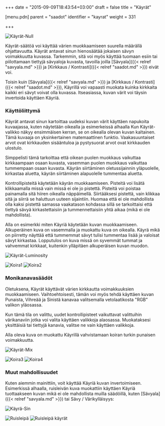 +++
date = "2015-09-09T18:43:54+03:00"
draft = false
title = "Käyrät"

[menu.pdn]
    parent = "saadot"
    identifier = "kayrat"
    weight = 331

+++

<p class="curves">
    <img src="/kuvat/kayra0.png" alt="Käyrät-Null">
</p>

Käyrät-säätöä voi käyttää värien muokkaamiseen suurella määrällä ohjattavuutta. Käyrät antavat sinun hienosäätää jokaisen sävyn
voimakkuutta kuvassa. Tarkemmin, sitä voi myös käyttää tuomaan esiin tai piilottamaan tiettyjä sävyaloja kuvasta, tavoilla joilla
[Sävyala]({{< relref "savyala.md" >}}) ja [Kirkkaus / Kontrasti]({{< relref "saadot.md" >}}) eivät voi.

Toisin kuin [Sävyala]({{< relref "savyala.md" >}}) ja [Kirkkaus / Kontrasti]({{< relref "saadot.md" >}}), Käyrillä voi vapaasti muokata
kuinka kirkkaita kaikki eri sävyt voivat olla kuvassa. Itseasiassa, kuvan värit voi täysin invertoida käyttäen Käyriä.

### Käyttöliittymä

Käyrät antavat sinun kartoittaa uudeksi kuvan värit käyttäen napukoita kuvaajassa, kuten näytetään oikealla ja esimerkeissä alhaalla Kun
Käyrät-valikko näkyy ensimmäisen kerran, se on oikealla olevan kuvan kaltainen. Tämä kuvaaja on yksinkertainen matemaattinen funktio.
Vaakasuuntaiset arvot ovat kirkkauden sisääntuloa ja pystysuorat arvot ovat kirkkauden ulostulo.

Simppelisti tämä tarkoittaa että oikean puolen muokkaus vaikuttaa kirkkaampaan osaan kuvasta, vasemman puolen muokkaus vaikuttaa tummempaan
osaan kuvasta. Käyrän siirtäminen oletussijainnin yläpuolelle, kirkastaa aluetta, käyrän siirtäminen alapuolelle tummentaa aluetta.

Kontrollipisteitä käytetään käyrän muokkaamiseen. Pisteitä voi lisätä klikkaamalla missä vain missä ei ole jo pistettä. Pisteitä voi poistaa
painamalla sitä hiiren oikealla näppäimellä. Siirtääksesi pistettä, vain klikkaa sitä ja siirrä se haluttuun uuteen sijaintiin. Huomaa että
ei ole mahdollista olla kaksi pistettä samassa vaakatason kohdassa sillä se tarkoittaisi että tiettyä sävyä kirkastettaisiin ja tummennettaisiin
yhtä aikaa (mikä ei ole mahdollista).

Alla on esimerkki miten Käyriä käytetään kuvan muokkaamiseen. Alkuperäinen kuva on vasemmalla ja muokattu kuva on oikealla. Käyrä mikä on
piirretty näyttää että tummemmat sävyt tulisi tummentaa lisää ja valoisat sävyt kirkastaa. Lopputulos on kuva missä on syvemmät tummat ja
vahvemmat kirkkaat, kuitenkin ylläpitäen alkuperäisen kuvan muodon.

<p class="clear centered curves2">
    <img src="/kuvat/kayra1.png" alt="Käyrät-Luminosity">
</p>

<p class="centered curves2">
    <img src="/resurssit/tehoste.jpg" alt="Koira1" class="border">&nbsp;<img src="/resurssit/tehoste_kayra1.jpg" alt="Koira2" class="border">
</p>

### Monikanavasäädöt

Oletuksena, Käyrät käyttävät värien kirkkautta voimakkuuksien muokkaamiseen. Vaihtoehtoisesti, tämän voi myös tehdä käyttäen kuvan Punaista,
Vihreää ja Sinistä kanavaa valitsemalla vetolaatikosta "RGB" valikon yläosassa.

Kun tämä tila on valittu, uudet kontrollipisteet vaikuttavat valittuihin värikanaviin jotka voi valita käyttäen valikkoja alaosassa.
Muokataksesi yksittäisiä tai tiettyjä kanavia, valitse ne vain käyttäen valikkoja.

Alla oleva kuva on muokattu Käyrillä vahvistamaan koiran turkin punaisen voimakkuutta.

<p class="centered curves2">
    <img src="/kuvat/kayra2.png" alt="Käyrät-Mix">
</p>

<p class="centered curves2">
    <img src="/resurssit/tehoste.jpg" alt="Koira3" class="border">&nbsp;<img src="/resurssit/tehoste_kayra2.jpg" alt="Koira4" class="border">
</p>

### Muut mahdollisuudet

Kuten aiemmin mainittiin, voit käyttää Käyriä kuvan invertoimiseen. Esimerkissä alhaalla, ruisleivän kuva muokattiin käyttäen Käyriä tuottaakseen
kuvan mikä ei ole mahdollista muilla säädöillä, kuten [Sävyala]({{< relref "savyala.md" >}}) tai Sävy / Värikylläisyys:

<p class="centered curves2">
    <img src="/kuvat/kayra3.png" alt="Käyrä-Sin">
</p>

<p class="centered curves2">
    <img src="/resurssit/ruisleipa.jpg" alt="Ruisleipä" class="border">&nbsp;<img src="/resurssit/ruisleipa_kayra3.jpg" alt="Ruisleipä käyrät" class="border">
</p>
